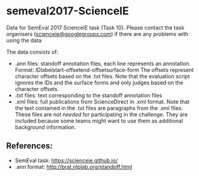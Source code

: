 # semeval2017-ScienceIE

Data for SemEval 2017 ScienceIE task (Task 10).
Please contact the task organisers (scienceie@googlegroups.com) if there are any problems with using the data

The data consists of:
* .ann files: standoff annotation files, each line represents an annotation. Format: ID<tab>label<space>start-offset<space>end-offset<tab>surface-form
The offsets represent character offsets based on the .txt files. Note that the evaluation script ignores the IDs and the surface forms and only judges based on the character offsets.
* .txt files: text corresponding to the standoff annotation files
* .xml files: full publications from ScienceDirect in .xml format. Note that the text contained in the .txt files are paragraphs from the .xml files. These files are *not needed* for participating in the challenge. They are included because some teams might want to use them as additional background information. 

## References:
* SemEval task: https://scienceie.github.io/
* .ann format: http://brat.nlplab.org/standoff.html